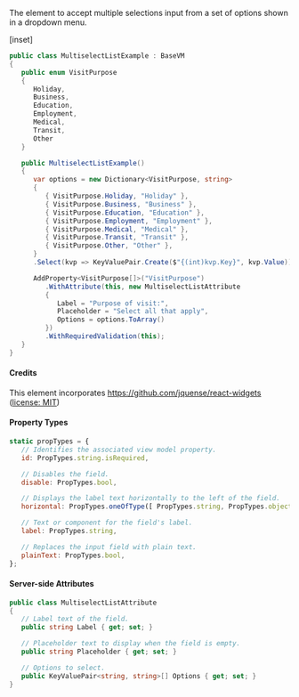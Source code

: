 ﻿The element to accept multiple selections input from a set of options shown in a dropdown menu. 

[inset]

```cs
public class MultiselectListExample : BaseVM
{
   public enum VisitPurpose
   {
      Holiday,
      Business,
      Education,
      Employment,
      Medical,
      Transit,
      Other
   }

   public MultiselectListExample()
   {
      var options = new Dictionary<VisitPurpose, string>
      {
         { VisitPurpose.Holiday, "Holiday" },
         { VisitPurpose.Business, "Business" },
         { VisitPurpose.Education, "Education" },
         { VisitPurpose.Employment, "Employment" },
         { VisitPurpose.Medical, "Medical" },
         { VisitPurpose.Transit, "Transit" },
         { VisitPurpose.Other, "Other" },
      }
      .Select(kvp => KeyValuePair.Create($"{(int)kvp.Key}", kvp.Value));

      AddProperty<VisitPurpose[]>("VisitPurpose")
         .WithAttribute(this, new MultiselectListAttribute
         {
            Label = "Purpose of visit:",
            Placeholder = "Select all that apply",
            Options = options.ToArray()
         })
         .WithRequiredValidation(this);
   }
}
```

#### Credits

This element incorporates https://github.com/jquense/react-widgets ([license: MIT](https://github.com/jquense/react-widgets/blob/master/LICENSE.md))

#### Property Types

```jsx
static propTypes = {
   // Identifies the associated view model property.
   id: PropTypes.string.isRequired,

   // Disables the field.
   disable: PropTypes.bool,

   // Displays the label text horizontally to the left of the field.      
   horizontal: PropTypes.oneOfType([ PropTypes.string, PropTypes.object ]),

   // Text or component for the field's label.      
   label: PropTypes.string,

   // Replaces the input field with plain text.
   plainText: PropTypes.bool,
};
```

#### Server-side Attributes

```cs
public class MultiselectListAttribute
{
   // Label text of the field.
   public string Label { get; set; }

   // Placeholder text to display when the field is empty.
   public string Placeholder { get; set; }

   // Options to select.
   public KeyValuePair<string, string>[] Options { get; set; }
}
```
